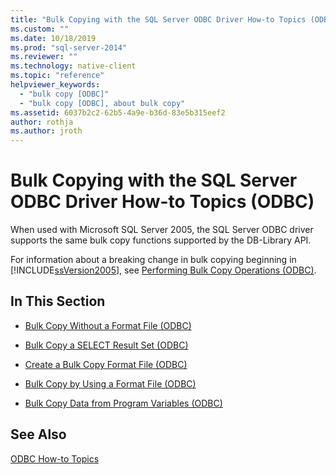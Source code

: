 ```yaml
---
title: "Bulk Copying with the SQL Server ODBC Driver How-to Topics (ODBC) | Microsoft Docs"
ms.custom: ""
ms.date: 10/18/2019
ms.prod: "sql-server-2014"
ms.reviewer: ""
ms.technology: native-client
ms.topic: "reference"
helpviewer_keywords: 
  - "bulk copy [ODBC]"
  - "bulk copy [ODBC], about bulk copy"
ms.assetid: 6037b2c2-62b5-4a9e-b36d-83e5b315eef2
author: rothja
ms.author: jroth
---
```

# Bulk Copying with the SQL Server ODBC Driver How-to Topics (ODBC)
  When used with Microsoft SQL Server 2005, the SQL Server ODBC driver supports the same bulk copy functions supported by the DB-Library API.  
  
 For information about a breaking change in bulk copying beginning in [!INCLUDE[ssVersion2005](../../../includes/ssversion2005-md.md)], see [Performing Bulk Copy Operations &#40;ODBC&#41;](../../native-client-odbc-bulk-copy-operations/performing-bulk-copy-operations-odbc.md).  
  
## In This Section  
  
-   [Bulk Copy Without a Format File &#40;ODBC&#41;](bulk-copy-without-a-format-file-odbc.md)  
  
-   [Bulk Copy a SELECT Result Set &#40;ODBC&#41;](bulk-copy-a-select-result-set-odbc.md)  
  
-   [Create a Bulk Copy Format File &#40;ODBC&#41;](create-a-bulk-copy-format-file-odbc.md)  
  
-   [Bulk Copy by Using a Format File &#40;ODBC&#41;](bulk-copy-by-using-a-format-file-odbc.md)  
  
-   [Bulk Copy Data from Program Variables &#40;ODBC&#41;](bulk-copy-data-from-program-variables-odbc.md)  
  
## See Also  
 [ODBC How-to Topics](../odbc-how-to-topics.md)  
  
  
